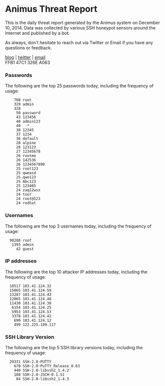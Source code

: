 # Animus Threat Report

This is the daily threat report generated by the Animus system on December 10, 2014. Data was collected by various SSH honeypot sensors around the Internet and published by a bot.  

As always, don't hesitate to reach out via Twitter or Email if you have any questions or feedback.  

[blog](http://morris.guru) | [twitter](https://twitter.com/andrew___morris) | [email](mailto:andrew@morris.guru)  
FFB1 47C1 326E A063  
### Passwords
The following are the top 25 passwords today, including the frequency of usage:
```
    708 root
    329 admin
    328 
     50 password
     43 123456
     40 admin123
     40  -*
     38 12345
     37 1234
     36 default
     28 alpine
     28 123123
     27 12345678
     26 rootme
     26 142536
     26 1234567890
     25 root123
     25 qweasd
     25 qwe123
     25 Abc123
     25 123465
     24 zaq12wsx
     24 toor
     24 root@123
     24 redhat
```

### Usernames
The following are the top 3 usernames today, including the frequency of usage:
```
  90288 root
   1393 admin
     42 guest
```

### IP addresses
The following are the top 10 attacker IP addresses today, including the frequency of usage:
```
  18517 103.41.124.32
  15865 103.41.124.59
  13287 103.41.124.43
  12065 103.41.124.48
  11430 103.41.124.30
   6154 103.41.124.25
   5953 103.41.124.53
   3378 103.41.124.42
    690 103.41.124.12
    499 122.225.109.117
```

### SSH Library Version
The following are the top 5 SSH library versions today, including the frequency of usage:
```
  29331 SSH-2.0-PUTTY
    670 SSH-2.0-PuTTY_Release_0.63
    440 SSH-2.0-libssh2_1.4.2
    108 SSH-2.0-JSCH-0.1.51
     84 SSH-2.0-libssh2_1.4.3
```
